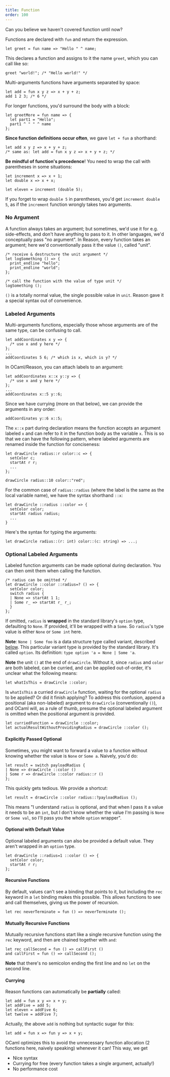 ```yaml
---
title: Function
order: 100
---
```


Can you believe we haven't covered function until now?

Functions are declared with `fun` and return the expression.

```reason
let greet = fun name => "Hello " ^ name;
```

This declares a function and assigns to it the name `greet`, which you can call like so:

```reason
greet "world!"; /* "Hello world!" */
```

Multi-arguments functions have arguments separated by space:

```reason
let add = fun x y z => x + y + z;
add 1 2 3; /* 6 */
```

For longer functions, you'd surround the body with a block:

```reason
let greetMore = fun name => {
  let part1 = "Hello";
  part1 ^ " " ^ name
};
```

**Since function definitions occur often**, we gave `let + fun` a shorthand:

```reason
let add x y z => x + y + z;
/* same as: let add = fun x y z => x + y + z; */
```

**Be mindful of function's precedence**! You need to wrap the call with parentheses in some situations:

```reason
let increment x => x + 1;
let double x => x + x;

let eleven = increment (double 5);
```

If you forget to wrap `double 5` in parentheses, you'd get `increment double 5`, as if the `increment` function wrongly takes two arguments.

### No Argument

A function always takes an argument; but sometimes, we'd use it for e.g. side-effects, and don't have anything to pass to it. In other languages, we'd conceptually pass "no argument". In Reason, every function takes an argument; here we'd conventionally pass it the value `()`, called "unit".

```reason
/* receive & destructure the unit argument */
let logSomething () => {
  print_endline "hello";
  print_endline "world";
};

/* call the function with the value of type unit */
logSomething ();
```

`()` is a totally normal value, the single possible value in `unit`. Reason gave it a special syntax out of convenience.

### Labeled Arguments
Multi-arguments functions, especially those whose arguments are of the same type, can be confusing to call.

```reason
let addCoordinates x y => {
  /* use x and y here */
};
...
addCoordinates 5 6; /* which is x, which is y? */
```

In OCaml/Reason, you can attach labels to an argument:

```reason
let addCoordinates x::x y::y => {
  /* use x and y here */
};
...
addCoordinates x::5 y::6;
```

Since we have currying (more on that below), we can provide the arguments in any order:

```reason
addCoordinates y::6 x::5;
```

The `x::x` part during declaration means the function accepts an argument labeled `x` and can refer to it in the function body as the variable `x`. This is so that we can have the following pattern, where labeled arguments are renamed inside the function for conciseness:

```reason
let drawCircle radius::r color::c => {
  setColor c;
  startAt r r;
  ...
};

drawCircle radius::10 color::"red";
```

For the common case of `radius::radius` (where the label is the same as the local variable name), we have the syntax shorthand `::x`:

```reason
let drawCircle ::radius ::color => {
  setColor color;
  startAt radius radius;
  ...
}
```

Here's the syntax for typing the arguments:

```reason
let drawCircle radius::(r: int) color::(c: string) => ...;
```

### Optional Labeled Arguments

Labeled function arguments can be made optional during declaration. You can then omit them when calling the function.

```reason
/* radius can be omitted */
let drawCircle ::color ::radius=? () => {
  setColor color;
  switch radius {
  | None => startAt 1 1;
  | Some r_ => startAt r_ r_;
  }
};
```

If omitted, `radius` is **wrapped** in the standard library's `option` type, defaulting to `None`. If provided, it'll be wrapped with a `Some`. So `radius`'s type value is either `None` or `Some int` here.

**Note**: `None | Some foo` is a data structure type called variant, described [below](/guide/language/variant). This particular variant type is provided by the standard library. It's called `option`. Its definition: `type option 'a = None | Some 'a`.

**Note** the unit `()` at the end of `drawCircle`. Without it, since `radius` and `color` are both labeled, can be curried, and can be applied out-of-order, it's unclear what the following means:

```reason
let whatIsThis = drawCircle ::color;
```

Is `whatIsThis` a curried `drawCircle` function, waiting for the optional `radius` to be applied? Or did it finish applying? To address this confusion, append a positional (aka non-labeled) argument to `drawCircle` (conventionally `()`), and OCaml will, as a rule of thumb, presume the optional labeled argument is omitted when the positional argument is provided.

```reason
let curriedFunction = drawCircle ::color;
let actualResultWithoutProvidingRadius = drawCircle ::color ();
```

#### Explicitly Passed Optional

Sometimes, you might want to forward a value to a function without knowing whether the value is `None` or `Some a`. Naively, you'd do:

```reason
let result = switch payloadRadius {
| None => drawCircle ::color ()
| Some r => drawCircle ::color radius::r ()
};
```

This quickly gets tedious. We provide a shortcut:

```reason
let result = drawCircle ::color radius::?payloadRadius ();
```

This means "I understand `radius` is optional, and that when I pass it a value it needs to be an `int`, but I don't know whether the value I'm passing is `None` or `Some val`, so I'll pass you the whole `option` wrapper".

#### Optional with Default Value

Optional labeled arguments can also be provided a default value. They aren't wrapped in an `option` type.

```reason
let drawCircle ::radius=1 ::color () => {
  setColor color;
  startAt r r;
};
```

#### Recursive Functions

By default, values can't see a binding that points to it, but including the
`rec` keyword in a `let` binding makes this possible. This allows functions
to see and call themselves, giving us the power of recursion.

```reason
let rec neverTerminate = fun () => neverTerminate ();
```

#### Mutually Recursive Functions

Mutually recursive functions start like a single recursive function using the
`rec` keyword, and then are chained together with `and`:

```reason
let rec callSecond = fun () => callFirst ()
and callFirst = fun () => callSecond ();
```

**Note** that there's no semicolon ending the first line and no `let` on the second line.

#### Currying

Reason functions can automatically be **partially** called:

```reason
let add = fun x y => x + y;
let addFive = add 5;
let eleven = addFive 6;
let twelve = addFive 7;
```

Actually, the above `add` is nothing but syntactic sugar for this:

```reason
let add = fun x => fun y => x + y;
```

OCaml optimizes this to avoid the unnecessary function allocation (2 functions here, naively speaking) whenever it can! This way, we get

- Nice syntax
- Currying for free (every function takes a single argument, actually!)
- No performance cost
